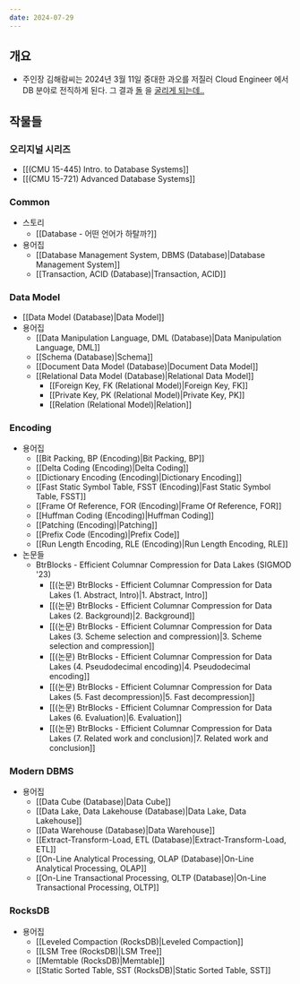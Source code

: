```yaml
---
date: 2024-07-29
---
```

## 개요

- 주인장 김해람씨는 2024년 3월 11일 중대한 과오를 저질러 Cloud Engineer 에서 DB 분야로 전직하게 된다. 그 결과 [돌](https://github.com/facebook/rocksdb) 을 [굴리게 되는데..](https://en.wikipedia.org/wiki/The_Myth_of_Sisyphus)

## 작물들

### 오리지널 시리즈

- [[(CMU 15-445) Intro. to Database Systems]]
- [[(CMU 15-721) Advanced Database Systems]]

### Common

- 스토리
	- [[Database - 어떤 언어가 하탈까?]]
- 용어집
	- [[Database Management System, DBMS (Database)|Database Management System]]
	- [[Transaction, ACID (Database)|Transaction, ACID]]

### Data Model

- [[Data Model (Database)|Data Model]]
- 용어집
	- [[Data Manipulation Language, DML (Database)|Data Manipulation Language, DML]]
	- [[Schema (Database)|Schema]]
	- [[Document Data Model (Database)|Document Data Model]]
	- [[Relational Data Model (Database)|Relational Data Model]]
		- [[Foreign Key, FK (Relational Model)|Foreign Key, FK]]
		- [[Private Key, PK (Relational Model)|Private Key, PK]]
		- [[Relation (Relational Model)|Relation]]

### Encoding

- 용어집
	- [[Bit Packing, BP (Encoding)|Bit Packing, BP]]
	- [[Delta Coding (Encoding)|Delta Coding]]
	- [[Dictionary Encoding (Encoding)|Dictionary Encoding]]
	- [[Fast Static Symbol Table, FSST (Encoding)|Fast Static Symbol Table, FSST]]
	- [[Frame Of Reference, FOR (Encoding)|Frame Of Reference, FOR]]
	- [[Huffman Coding (Encoding)|Huffman Coding]]
	- [[Patching (Encoding)|Patching]]
	- [[Prefix Code (Encoding)|Prefix Code]]
	- [[Run Length Encoding, RLE (Encoding)|Run Length Encoding, RLE]]
- 논문들
	- BtrBlocks - Efficient Columnar Compression for Data Lakes (SIGMOD '23)
		- [[(논문) BtrBlocks - Efficient Columnar Compression for Data Lakes (1. Abstract, Intro)|1. Abstract, Intro]]
		- [[(논문) BtrBlocks - Efficient Columnar Compression for Data Lakes (2. Background)|2. Background]]
		- [[(논문) BtrBlocks - Efficient Columnar Compression for Data Lakes (3. Scheme selection and compression)|3. Scheme selection and compression]]
		- [[(논문) BtrBlocks - Efficient Columnar Compression for Data Lakes (4. Pseudodecimal encoding)|4. Pseudodecimal encoding]]
		- [[(논문) BtrBlocks - Efficient Columnar Compression for Data Lakes (5. Fast decompression)|5. Fast decompression]]
		- [[(논문) BtrBlocks - Efficient Columnar Compression for Data Lakes (6. Evaluation)|6. Evaluation]]
		- [[(논문) BtrBlocks - Efficient Columnar Compression for Data Lakes (7. Related work and conclusion)|7. Related work and conclusion]]

### Modern DBMS

- 용어집
	- [[Data Cube (Database)|Data Cube]]
	- [[Data Lake, Data Lakehouse (Database)|Data Lake, Data Lakehouse]]
	- [[Data Warehouse (Database)|Data Warehouse]]
	- [[Extract-Transform-Load, ETL (Database)|Extract-Transform-Load, ETL]]
	- [[On-Line Analytical Processing, OLAP (Database)|On-Line Analytical Processing, OLAP]]
	- [[On-Line Transactional Processing, OLTP (Database)|On-Line Transactional Processing, OLTP]]

### RocksDB

- 용어집
	- [[Leveled Compaction (RocksDB)|Leveled Compaction]]
	- [[LSM Tree (RocksDB)|LSM Tree]]
	- [[Memtable (RocksDB)|Memtable]]
	- [[Static Sorted Table, SST (RocksDB)|Static Sorted Table, SST]]
